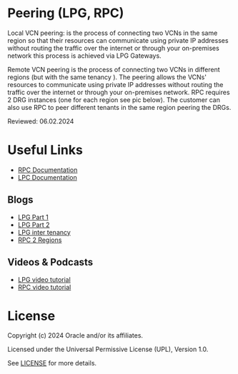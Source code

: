 #  Peering (LPG, RPC) 

Local VCN peering: is the process of connecting two VCNs in the same region so that their resources can communicate using private IP addresses without routing the traffic over the internet or through your on-premises network this process is achieved via LPG Gateways.

Remote VCN peering is the process of connecting two VCNs in different regions (but with the same tenancy ). The peering allows the VCNs' resources to communicate using private IP addresses without routing the traffic over the internet or through your on-premises network. RPC requires 2 DRG instances (one for each region see pic below). The customer can also use RPC  to peer different tenants in the same region peering the DRGs.

Reviewed: 06.02.2024

# Useful Links

- [RPC Documentation](https://docs.oracle.com/en-us/iaas/Content/Network/Tasks/remoteVCNpeering.htm#Remote_VCN_Peering_Across_Regions)
- [LPC Documentation](https://docs.oracle.com/en-us/iaas/Content/Network/Tasks/localVCNpeering.htm)

## Blogs

- [LPG Part 1](https://blogs.oracle.com/cloud-infrastructure/post/easily-connect-isolated-networks-using-oracle-cloud-infrastructures-vcn-peering-solution-part-1--)
- [LPG Part 2](https://blogs.oracle.com/cloud-infrastructure/post/easily-connect-isolated-networks-using-oracle-cloud-infrastructures-vcn-peering-solution-part-2)
- [LPG inter tenancy](https://www.ateam-oracle.com/post/inter-tenancy-vcn-peering-using-remote-peering-connection)
- [RPC 2 Regions](https://learnoci.cloud/how-to-connect-2-vcns-in-different-regions-using-remote-peering-connection-decac8b9e4de)

## Videos & Podcasts

- [LPG video tutorial](https://www.youtube.com/watch?v=kO1UlrwffgM)
- [RPC video tutorial](https://www.youtube.com/watch?v=2TOL5tJQ-fU)

# License

Copyright (c) 2024 Oracle and/or its affiliates.

Licensed under the Universal Permissive License (UPL), Version 1.0.

See [LICENSE](https://github.com/oracle-devrel/technology-engineering/blob/main/LICENSE) for more details.
